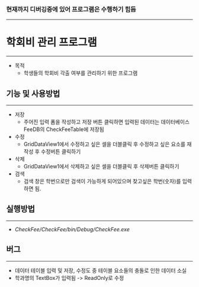 ### **현재까지 디버깅중에 있어 프로그램은 수행하기 힘듬**
--------------------

# 학회비 관리 프로그램
--------------------
* 목적
  * 학생들의 학회비 각출 여부를 관리하기 위한 프로그램



## 기능 및 사용방법
--------------------
* 저장
  * 주어진 입력 폼을 작성하고 저장 버튼 클릭하면 입력된 데이터는 데이터베이스 FeeDB의 CheckFeeTable에 저장됨 
* 수정
  * GridDataView1에서 수정하고 싶은 셀을 더블클릭 후 수정하고 싶은 요소를 재작성 후 수정버튼 클릭하기
* 삭제
  * GridDataView1에서 삭제하고 싶은 셀을 더블클릭 후 삭제버튼 클릭하기
* 검색
  * 검색 창은 학번으로만 검색이 가능하게 되어있으며 찾고싶은 학번(숫자)를 입력하면 됨.
  
## 실행방법
--------------------
* _CheckFee/CheckFee/bin/Debug/CheckFee.exe_

## 버그
--------------------
 * 데이터 테이블 입력 및 저장, 수정도 중 테이블 요소들의 충돌로 인한 데이터 소실
 * 학과명의 TextBox가 입력됨 -> ReadOnly로 수정




  

  


